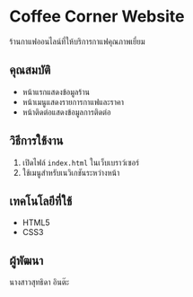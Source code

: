 # Coffee Corner Website

ร้านกาแฟออนไลน์ที่ให้บริการกาแฟคุณภาพเยี่ยม

## คุณสมบัติ
- หน้าแรกแสดงข้อมูลร้าน
- หน้าเมนูแสดงรายการกาแฟและราคา  
- หน้าติดต่อแสดงข้อมูลการติดต่อ

## วิธีการใช้งาน
1. เปิดไฟล์ `index.html` ในเว็บเบราว์เซอร์
2. ใช้เมนูสำหรับเนวิเกชันระหว่างหน้า

## เทคโนโลยีที่ใช้
- HTML5
- CSS3

## ผู้พัฒนา
นางสาวสุทธิดา อินต๊ะ
